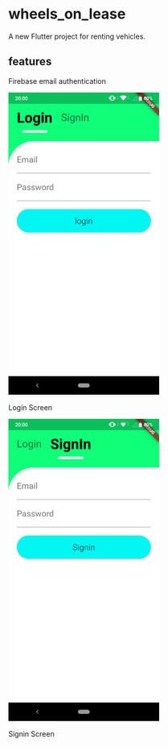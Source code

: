 # wheels_on_lease

A new Flutter project for renting vehicles. 

## features

Firebase email authentication<br/>


<div class="img-with-text">
    <img src="img_README/login.png"   width="300" />
    <p>Login Screen</p>
<div class="img-with-text">
    <img src="img_README/signin.png"   width="300" />
    <p>Signin Screen</p>